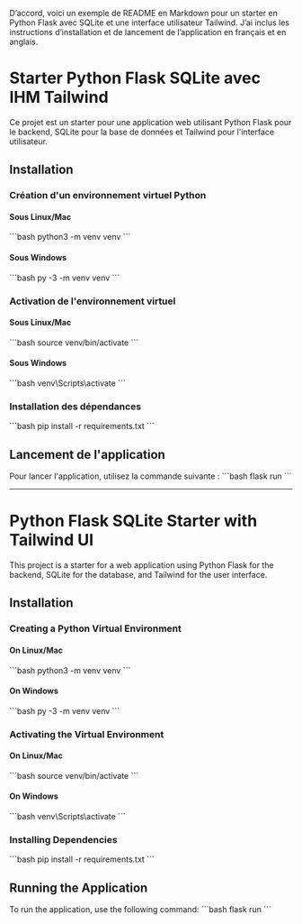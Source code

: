 D’accord, voici un exemple de README en Markdown pour un starter en Python Flask avec SQLite et une interface utilisateur Tailwind. J’ai inclus les instructions d’installation et de lancement de l’application en français et en anglais.

# Starter Python Flask SQLite avec IHM Tailwind

Ce projet est un starter pour une application web utilisant Python Flask pour le backend, SQLite pour la base de données et Tailwind pour l'interface utilisateur.

## Installation

### Création d'un environnement virtuel Python

#### Sous Linux/Mac
\`\`\`bash
python3 -m venv venv
\`\`\`

#### Sous Windows
\`\`\`bash
py -3 -m venv venv
\`\`\`

### Activation de l'environnement virtuel

#### Sous Linux/Mac
\`\`\`bash
source venv/bin/activate
\`\`\`

#### Sous Windows
\`\`\`bash
venv\Scripts\activate
\`\`\`

### Installation des dépendances
\`\`\`bash
pip install -r requirements.txt
\`\`\`

## Lancement de l'application

Pour lancer l'application, utilisez la commande suivante :
\`\`\`bash
flask run
\`\`\`

---

# Python Flask SQLite Starter with Tailwind UI

This project is a starter for a web application using Python Flask for the backend, SQLite for the database, and Tailwind for the user interface.

## Installation

### Creating a Python Virtual Environment

#### On Linux/Mac
\`\`\`bash
python3 -m venv venv
\`\`\`

#### On Windows
\`\`\`bash
py -3 -m venv venv
\`\`\`

### Activating the Virtual Environment

#### On Linux/Mac
\`\`\`bash
source venv/bin/activate
\`\`\`

#### On Windows
\`\`\`bash
venv\Scripts\activate
\`\`\`

### Installing Dependencies
\`\`\`bash
pip install -r requirements.txt
\`\`\`

## Running the Application

To run the application, use the following command:
\`\`\`bash
flask run
\`\`\`
